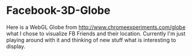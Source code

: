 Facebook-3D-Globe
=================

Here is a WebGL Globe from http://www.chromeexperiments.com/globe what I chose to visualize FB Friends and their location. Currently I'm just playing around with it and thinking of new stuff what is interesting to display.